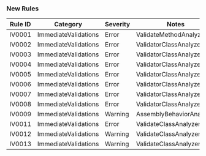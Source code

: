 ### New Rules

Rule ID | Category | Severity | Notes
--------|----------|----------|-------
IV0001 | ImmediateValidations | Error | ValidateMethodAnalyzer
IV0002 | ImmediateValidations | Error | ValidatorClassAnalyzer
IV0003 | ImmediateValidations | Error | ValidatorClassAnalyzer
IV0004 | ImmediateValidations | Error | ValidatorClassAnalyzer
IV0005 | ImmediateValidations | Error | ValidatorClassAnalyzer
IV0006 | ImmediateValidations | Error | ValidatorClassAnalyzer
IV0007 | ImmediateValidations | Error | ValidatorClassAnalyzer
IV0008 | ImmediateValidations | Error | ValidatorClassAnalyzer
IV0009 | ImmediateValidations | Warning | AssemblyBehaviorAnalyzer
IV0011 | ImmediateValidations | Error | ValidateClassAnalyzer
IV0012 | ImmediateValidations | Warning | ValidateClassAnalyzer
IV0013 | ImmediateValidations | Warning | ValidateClassAnalyzer
